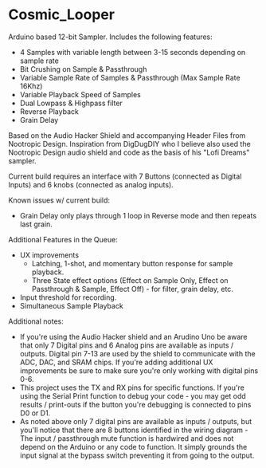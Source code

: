 # Cosmic_Looper
Arduino based 12-bit Sampler. Includes the following features:
- 4 Samples with variable length between 3-15 seconds depending on sample rate
- Bit Crushing on Sample & Passthrough
- Variable Sample Rate of Samples & Passthrough (Max Sample Rate 16Khz)
- Variable Playback Speed of Samples
- Dual Lowpass & Highpass filter
- Reverse Playback
- Grain Delay

Based on the Audio Hacker Shield and accompanying Header Files from Nootropic Design. Inspiration from DigDugDIY who I believe also used the Nootropic Design audio shield and code as the basis of his "Lofi Dreams" sampler.

Current build requires an interface with 7 Buttons (connected as Digital Inputs) and 6 knobs (connected as analog inputs).

Known issues w/ current build:
- Grain Delay only plays through 1 loop in Reverse mode and then repeats last grain.

Additional Features in the Queue:
- UX improvements
  - Latching, 1-shot, and momentary button response for sample playback.
  - Three State effect options (Effect on Sample Only, Effect on Passthrough & Sample, Effect Off) - for filter, grain delay, etc.
- Input threshold for recording.  
- Simultaneous Sample Playback

Additional notes:
- If you're using the Audio Hacker shield and an Arudino Uno be aware that only 7 Digital pins and 6 Analog pins are available as inputs / outputs. Digital pin 7-13 are used by the shield to communicate with the ADC, DAC, and SRAM chips. If you're adding additional UX improvements be sure to make sure you're only working with digital pins 0-6.
- This project uses the TX and RX pins for specific functions. If you're using the Serial Print function to debug your code - you may get odd results / print-outs if the button you're debugging is connected to pins D0 or D1. 
- As noted above only 7 digital pins are available as inputs / outputs, but you'll notice that there are 8 buttons identified in the wiring diagram - The input / passthrough mute function is hardwired and does not depend on the Arduino or any code to function. It simply grounds the input signal at the bypass switch preventing it from going to the output.
